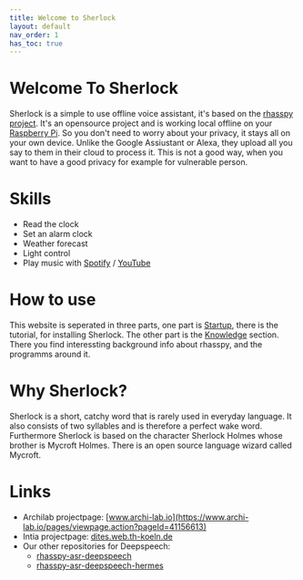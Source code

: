 ```yaml
---
title: Welcome to Sherlock
layout: default
nav_order: 1
has_toc: true
---
```


<!-- <details open markdown="block">
  <summary>
    Table of contents
  </summary>
  {: .text-delta }
1. TOC
{:toc}
</details> -->


# Welcome To Sherlock
Sherlock is a simple to use offline voice assistant, it's based on the [rhasspy project](https://rhasspy.readthedocs.io/en/latest/). 
It's an opensource project and is working local offline on your [Raspberry Pi](https://de.wikipedia.org/wiki/Raspberry_Pi). So you don't need to worry about your privacy, it stays all on your own device. Unlike the Google Assiustant or Alexa, 
they upload all you say to them in their cloud to process it. This is not a good way, when you want to have a good privacy for example for vulnerable person.

# Skills
- Read the clock
- Set an alarm clock
- Weather forecast
- Light control
- Play music with [Spotify](www.spotify.com) / [YouTube](www.youtube.com)

# How to use
This website is seperated in three parts, one part is [Startup](/pages/startup), there is the tutorial, for installing Sherlock. The other part is the [Knowledge](pages/knowledge) section. There you find interessting background info about rhasspy, and the programms around it.

# Why Sherlock?
Sherlock is a short, catchy word that is rarely used in everyday language. It also consists of two syllables and is 
therefore a perfect wake word. Furthermore Sherlock is based on the character Sherlock Holmes whose brother is 
Mycroft Holmes. There is an open source language wizard called Mycroft.

# Links
- Archilab projectpage: [www.archi-lab.io](https://www.archi-lab.io/pages/viewpage.action?pageId=41156613)
- Intia projectpage: [dites.web.th-koeln.de](https://dites.web.th-koeln.de/forschung/projekte/intia/)
- Our other repositories for Deepspeech:
  - [rhasspy-asr-deepspeech](https://github.com/Sh4der/rhasspy-asr-deepspeech)
  - [rhasspy-asr-deepspeech-hermes](https://github.com/Sh4der/rhasspy-asr-deepspeech-hermes)